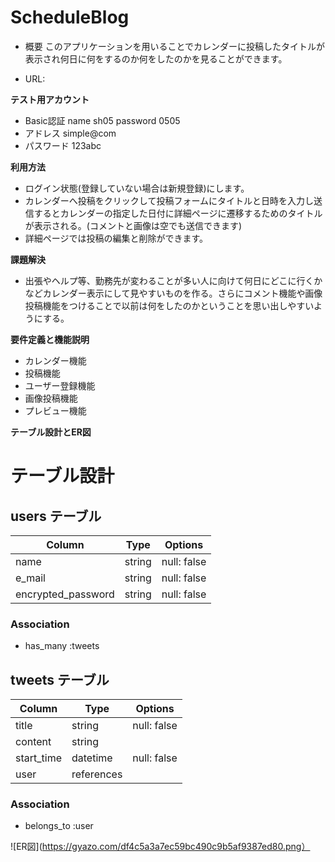  # ScheduleBlog

- 概要  このアプリケーションを用いることでカレンダーに投稿したタイトルが表示され何日に何をするのか何をしたのかを見ることができます。

- URL:

 **テスト用アカウント**
- Basic認証  name sh05  password 0505
- アドレス  simple@com
- パスワード  123abc

 **利用方法**
- ログイン状態(登録していない場合は新規登録)にします。
- カレンダーへ投稿をクリックして投稿フォームにタイトルと日時を入力し送信するとカレンダーの指定した日付に詳細ページに遷移するためのタイトルが表示される。(コメントと画像は空でも送信できます)
- 詳細ページでは投稿の編集と削除ができます。

 **課題解決**
- 出張やヘルプ等、勤務先が変わることが多い人に向けて何日にどこに行くかなどカレンダー表示にして見やすいものを作る。さらにコメント機能や画像投稿機能をつけることで以前は何をしたのかということを思い出しやすいようにする。

 **要件定義と機能説明**
- カレンダー機能
- 投稿機能
- ユーザー登録機能
- 画像投稿機能
- プレビュー機能



 **テーブル設計とER図**



# テーブル設計

 

## users テーブル

| Column             | Type   | Options     |
| ------------------ | ------ | ----------- |
| name               | string | null: false |
| e_mail             | string | null: false |
| encrypted_password | string | null: false |

### Association

- has_many :tweets

## tweets テーブル

| Column             | Type       | Options     |
| ------------------ | ---------- | ----------- |
| title              | string     | null: false |
| content            | string     |             |
| start_time         | datetime   | null: false |
| user               | references |             |

### Association

- belongs_to :user


 
 ![ER図](https://gyazo.com/df4c5a3a7ec59bc490c9b5af9387ed80.png）